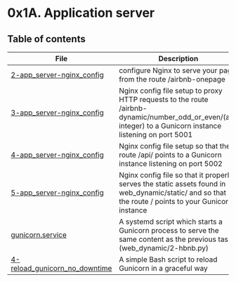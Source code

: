 # 0x1A. Application server

## Table of contents
File | Description
---- | -----------
[2-app_server-nginx_config](./2-app_server-nginx_config) | configure Nginx to serve your page from the route /airbnb-onepage
[3-app_server-nginx_config](./3-app_server-nginx_config) | Nginx config file setup to proxy HTTP requests to the route /airbnb-dynamic/number_odd_or_even/(any integer) to a Gunicorn instance listening on port 5001
[4-app_server-nginx_config](./4-app_server-nginx_config) | Nginx config file setup so that the route /api/ points to a Gunicorn instance listening on port 5002
[5-app_server-nginx_config](./5-app_server-nginx_config) | Nginx config file  so that it properly serves the static assets found in web_dynamic/static/ and so that the route / points to your Gunicorn instance
[gunicorn.service](./gunicorn.service) | A systemd script which starts a Gunicorn process to serve the same content as the previous task (web_dynamic/2-hbnb.py)
[4-reload_gunicorn_no_downtime](./4-reload_gunicorn_no_downtime) | A simple Bash script to reload Gunicorn in a graceful way
